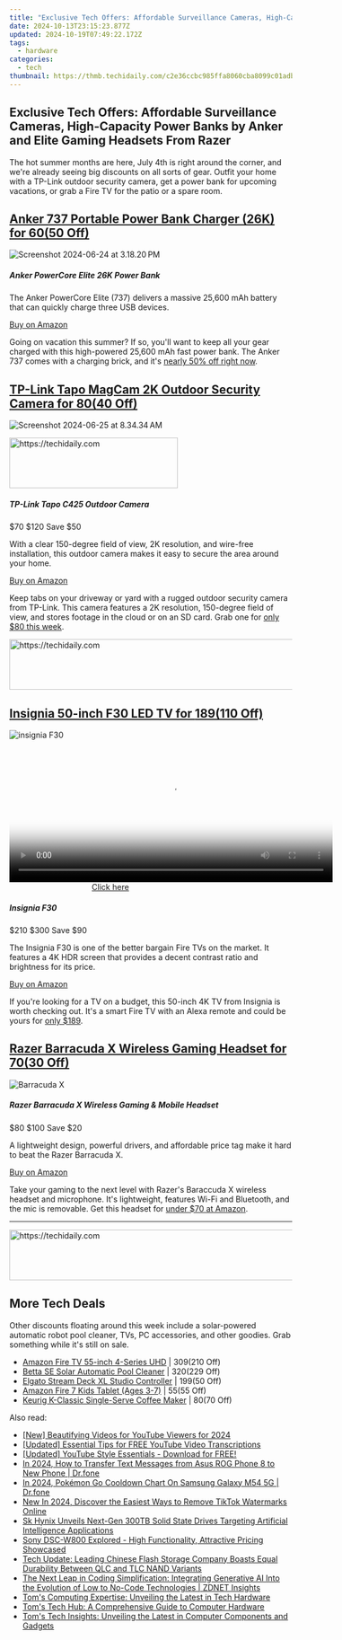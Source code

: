 ```yaml
---
title: "Exclusive Tech Offers: Affordable Surveillance Cameras, High-Capacity Power Banks by Anker and Elite Gaming Headsets From Razer"
date: 2024-10-13T23:15:23.877Z
updated: 2024-10-19T07:49:22.172Z
tags:
  - hardware
categories:
  - tech
thumbnail: https://thmb.techidaily.com/c2e36ccbc985ffa8060cba8099c01adb9e0bc227482cd4647ba2ea8d61ea0fe4.png
---
```


## Exclusive Tech Offers: Affordable Surveillance Cameras, High-Capacity Power Banks by Anker and Elite Gaming Headsets From Razer

The hot summer months are here, July 4th is right around the corner, and we're already seeing big discounts on all sorts of gear. Outfit your home with a TP-Link outdoor security camera, get a power bank for upcoming vacations, or grab a Fire TV for the patio or a spare room.

## [Anker 737 Portable Power Bank Charger (26K) for $60 ($50 Off)](https://www.amazon.com/Anker-PowerCore-Charger-Delivery-Portable/dp/B08537MKBS/?tag=hotoge-20&ascsubtag=UUhtgUeUpU2003780&asc%5Frefurl=https%3A%2F%2Fwww.howtogeek.com%2Ftop-tech-deals-anker-power-bank-gaming-headset-fire-tv%2F&asc%5Fcampaign=Commerce) 

![Screenshot 2024-06-24 at 3.18.20 PM](https://static1.howtogeekimages.com/wordpress/wp-content/uploads/2024/06/screenshot-2024-06-24-at-3-18-20-pm.jpg) 

#####  Anker PowerCore Elite 26K Power Bank

The Anker PowerCore Elite (737) delivers a massive 25,600 mAh battery that can quickly charge three USB devices. 

[Buy on Amazon](https://www.amazon.com/Anker-PowerCore-Charger-Delivery-Portable/dp/B08537MKBS/?tag=hotoge-20&ascsubtag=UUhtgUeUpU2003780&asc%5Frefurl=https%3A%2F%2Fwww.howtogeek.com%2Ftop-tech-deals-anker-power-bank-gaming-headset-fire-tv%2F&asc%5Fcampaign=Commerce) 

 Going on vacation this summer? If so, you'll want to keep all your gear charged with this high-powered 25,600 mAh fast power bank. The Anker 737 comes with a charging brick, and it's [nearly 50% off right now](https://www.amazon.com/Anker-PowerCore-Charger-Delivery-Portable/dp/B08537MKBS/?tag=hotoge-20&ascsubtag=UUhtgUeUpU2003780&asc%5Frefurl=https%3A%2F%2Fwww.howtogeek.com%2Ftop-tech-deals-anker-power-bank-gaming-headset-fire-tv%2F&asc%5Fcampaign=Commerce).

## [TP-Link Tapo MagCam 2K Outdoor Security Camera for $80 ($40 Off)](https://www.amazon.com/dp/B0CHSK6M21?th=1&tag=hotoge-20&ascsubtag=UUhtgUeUpU2003780&asc%5Frefurl=https%3A%2F%2Fwww.howtogeek.com%2Ftop-tech-deals-anker-power-bank-gaming-headset-fire-tv%2F&asc%5Fcampaign=Commerce) 

![Screenshot 2024-06-25 at 8.34.34 AM](https://static1.howtogeekimages.com/wordpress/wp-content/uploads/2024/06/screenshot-2024-06-25-at-8-34-34-am.jpg) 

<!-- affiliate ads begin -->
<a href="https://aligracehair.sjv.io/c/5597632/1934183/19272" target="_top" id="1934183">
  <img src="//a.impactradius-go.com/display-ad/19272-1934183" border="0" alt="https://techidaily.com" width="300" height="90"/>
</a>
<img height="0" width="0" src="https://aligracehair.sjv.io/i/5597632/1934183/19272" style="position:absolute;visibility:hidden;" border="0" />
<!-- affiliate ads end -->

#####  TP-Link Tapo C425 Outdoor Camera

$70 $120 Save $50 

With a clear 150-degree field of view, 2K resolution, and wire-free installation, this outdoor camera makes it easy to secure the area around your home. 

[Buy on Amazon](https://www.amazon.com/dp/B0CHSK6M21?th=1&tag=hotoge-20&ascsubtag=UUhtgUeUpU2003780&asc%5Frefurl=https%3A%2F%2Fwww.howtogeek.com%2Ftop-tech-deals-anker-power-bank-gaming-headset-fire-tv%2F&asc%5Fcampaign=Commerce) 

 Keep tabs on your driveway or yard with a rugged outdoor security camera from TP-Link. This camera features a 2K resolution, 150-degree field of view, and stores footage in the cloud or on an SD card. Grab one for [only $80 this week](https://www.amazon.com/dp/B0CHSK6M21?th=1&tag=hotoge-20&ascsubtag=UUhtgUeUpU2003780&asc%5Frefurl=https%3A%2F%2Fwww.howtogeek.com%2Ftop-tech-deals-anker-power-bank-gaming-headset-fire-tv%2F&asc%5Fcampaign=Commerce).

<!-- affiliate ads begin -->
<a href="https://appsumo.8odi.net/c/5597632/2118320/7443" target="_top" id="2118320">
  <img src="//a.impactradius-go.com/display-ad/7443-2118320" border="0" alt="https://techidaily.com" width="728" height="90"/>
</a>
<img height="0" width="0" src="https://appsumo.8odi.net/i/5597632/2118320/7443" style="position:absolute;visibility:hidden;" border="0" />
<!-- affiliate ads end -->

## [Insignia 50-inch F30 LED TV for $189 ($110 Off)](https://www.amazon.com/INSIGNIA-All-New-50-inch-Class-NS-50F301NA24/dp/B0BTTVRWPR?tag=hotoge-20&ascsubtag=UUhtgUeUpU2003780&asc%5Frefurl=https%3A%2F%2Fwww.howtogeek.com%2Ftop-tech-deals-anker-power-bank-gaming-headset-fire-tv%2F&asc%5Fcampaign=Commerce) 

![insignia F30](https://static1.howtogeekimages.com/wordpress/wp-content/uploads/2024/07/insignia-f30.png) 

<!-- affiliate ads begin -->
<span id="1983582">
					<video width="576" height="240" style="cursor:pointer"
           poster="//a.impactradius-go.com/display-clicktoplayimage/1983582.png"
           onclick="if(!this.playClicked){this.play();this.setAttribute('controls',true);this.playClicked=true;}">
	   <source src="//a.impactradius-go.com/display-ad/22993-1983582">
	   <img src="//a.impactradius-go.com/display-clicktoplayimage/1983582.png" style="border: none; height: 100%; width: 100%; object-fit: contain">
	</video>
	<div style="width:360px;text-align:center"><a href="javascript:window.open(decodeURIComponent('https%3A%2F%2Fhomestyler.sjv.io%2Fc%2F5597632%2F1983582%2F22993'), '_blank');void(0);">Click here</a></div>
</span>
<img height="0" width="0" src="https://imp.pxf.io/i/5597632/1983582/22993" style="position:absolute;visibility:hidden;" border="0" />
<!-- affiliate ads end -->

#####  Insignia F30

$210 $300 Save $90 

The Insignia F30 is one of the better bargain Fire TVs on the market. It features a 4K HDR screen that provides a decent contrast ratio and brightness for its price.

[Buy on Amazon](https://www.amazon.com/INSIGNIA-All-New-50-inch-Class-NS-50F301NA24/dp/B0BTTVRWPR?tag=hotoge-20&ascsubtag=UUhtgUeUpU2003780&asc%5Frefurl=https%3A%2F%2Fwww.howtogeek.com%2Ftop-tech-deals-anker-power-bank-gaming-headset-fire-tv%2F&asc%5Fcampaign=Commerce) 

 If you're looking for a TV on a budget, this 50-inch 4K TV from Insignia is worth checking out. It's a smart Fire TV with an Alexa remote and could be yours for [only $189](https://www.amazon.com/INSIGNIA-All-New-50-inch-Class-NS-50F301NA24/dp/B0BTTVRWPR?tag=hotoge-20&ascsubtag=UUhtgUeUpU2003780&asc%5Frefurl=https%3A%2F%2Fwww.howtogeek.com%2Ftop-tech-deals-anker-power-bank-gaming-headset-fire-tv%2F&asc%5Fcampaign=Commerce).

## [Razer Barracuda X Wireless Gaming Headset for $70 ($30 Off)](https://www.amazon.com/gp/product/B09XZZQK6Q/?th=1&tag=hotoge-20&ascsubtag=UUhtgUeUpU2003780&asc%5Frefurl=https%3A%2F%2Fwww.howtogeek.com%2Ftop-tech-deals-anker-power-bank-gaming-headset-fire-tv%2F&asc%5Fcampaign=Commerce) 

![Barracuda X](https://static1.howtogeekimages.com/wordpress/wp-content/uploads/2024/01/barracuda-x.png) 

#####  Razer Barracuda X Wireless Gaming & Mobile Headset

$80 $100 Save $20 

A lightweight design, powerful drivers, and affordable price tag make it hard to beat the Razer Barracuda X.

[Buy on Amazon](https://www.amazon.com/gp/product/B09XZZQK6Q/?th=1&tag=hotoge-20&ascsubtag=UUhtgUeUpU2003780&asc%5Frefurl=https%3A%2F%2Fwww.howtogeek.com%2Ftop-tech-deals-anker-power-bank-gaming-headset-fire-tv%2F&asc%5Fcampaign=Commerce) 

 Take your gaming to the next level with Razer's Baraccuda X wireless headset and microphone. It's lightweight, features Wi-Fi and Bluetooth, and the mic is removable. Get this headset for [under $70 at Amazon](https://www.amazon.com/gp/product/B09XZZQK6Q/?th=1&tag=hotoge-20&ascsubtag=UUhtgUeUpU2003780&asc%5Frefurl=https%3A%2F%2Fwww.howtogeek.com%2Ftop-tech-deals-anker-power-bank-gaming-headset-fire-tv%2F&asc%5Fcampaign=Commerce).

---

<!-- affiliate ads begin -->
<a href="https://aligracehair.sjv.io/c/5597632/2135405/19272" target="_top" id="2135405">
  <img src="//a.impactradius-go.com/display-ad/19272-2135405" border="0" alt="https://techidaily.com" width="728" height="90"/>
</a>
<img height="0" width="0" src="https://aligracehair.sjv.io/i/5597632/2135405/19272" style="position:absolute;visibility:hidden;" border="0" />
<!-- affiliate ads end -->

##  More Tech Deals

 Other discounts floating around this week include a solar-powered automatic robot pool cleaner, TVs, PC accessories, and other goodies. Grab something while it's still on sale.

* [Amazon Fire TV 55-inch 4-Series UHD](https://www.amazon.com/amazon-fire-tv-55-inch-4-series-4k-smart-tv/dp/B0B3H6JPYZ?tag=hotoge-20&ascsubtag=UUhtgUeUpU2003780&asc%5Frefurl=https%3A%2F%2Fwww.howtogeek.com%2Ftop-tech-deals-anker-power-bank-gaming-headset-fire-tv%2F&asc%5Fcampaign=Commerce) | $309 ($210 Off)
* [Betta SE Solar Automatic Pool Cleaner](https://www.amazon.com/Betta-2023-Model-Durability-Re-Engineered/dp/B0BW38MP5C?tag=hotoge-20&ascsubtag=UUhtgUeUpU2003780&asc%5Frefurl=https%3A%2F%2Fwww.howtogeek.com%2Ftop-tech-deals-anker-power-bank-gaming-headset-fire-tv%2F&asc%5Fcampaign=Commerce) | $320 ($229 Off)
* [Elgato Stream Deck XL Studio Controller](https://www.amazon.com/Elgato-Stream-Deck-XL-customizable/dp/B07RL8H55Z?tag=hotoge-20&ascsubtag=UUhtgUeUpU2003780&asc%5Frefurl=https%3A%2F%2Fwww.howtogeek.com%2Ftop-tech-deals-anker-power-bank-gaming-headset-fire-tv%2F&asc%5Fcampaign=Commerce) | $199 ($50 Off)
* [Amazon Fire 7 Kids Tablet (Ages 3-7)](https://www.amazon.com/Amazon-Fire-Kids-tablet-Top-selling/dp/B0BLBLRLJB?tag=hotoge-20&ascsubtag=UUhtgUeUpU2003780&asc%5Frefurl=https%3A%2F%2Fwww.howtogeek.com%2Ftop-tech-deals-anker-power-bank-gaming-headset-fire-tv%2F&asc%5Fcampaign=Commerce) | $55 ($55 Off)
* [Keurig K-Classic Single-Serve Coffee Maker](https://www.amazon.com/Keurig-K55-K-Classic-Coffee-Programmable/dp/B018UQ5AMS?tag=hotoge-20&ascsubtag=UUhtgUeUpU2003780&asc%5Frefurl=https%3A%2F%2Fwww.howtogeek.com%2Ftop-tech-deals-anker-power-bank-gaming-headset-fire-tv%2F&asc%5Fcampaign=Commerce) | $80 ($70 Off)

<ins class="adsbygoogle"
     style="display:block"
     data-ad-format="autorelaxed"
     data-ad-client="ca-pub-7571918770474297"
     data-ad-slot="1223367746"></ins>

<ins class="adsbygoogle"
     style="display:block"
     data-ad-client="ca-pub-7571918770474297"
     data-ad-slot="8358498916"
     data-ad-format="auto"
     data-full-width-responsive="true"></ins>

<span class="atpl-alsoreadstyle">Also read:</span>
<div><ul>
<li><a href="https://youtube-sure.techidaily.com/eautifying-videos-for-youtube-viewers-for-2024/"><u>[New] Beautifying Videos for YouTube Viewers for 2024</u></a></li>
<li><a href="https://youtube-lab.techidaily.com/ed-essential-tips-for-free-youtube-video-transcriptions/"><u>[Updated] Essential Tips for FREE YouTube Video Transcriptions</u></a></li>
<li><a href="https://youtube-tips.techidaily.com/18153784-updated-youtube-style-essentials-download-for-free/"><u>[Updated] YouTube Style Essentials - Download for FREE!</u></a></li>
<li><a href="https://android-transfer.techidaily.com/in-2024-how-to-transfer-text-messages-from-asus-rog-phone-8-to-new-phone-drfone-by-drfone-transfer-from-android-transfer-from-android/"><u>In 2024, How to Transfer Text Messages from Asus ROG Phone 8 to New Phone | Dr.fone</u></a></li>
<li><a href="https://change-location.techidaily.com/in-2024-pokemon-go-cooldown-chart-on-samsung-galaxy-m54-5g-drfone-by-drfone-virtual-android/"><u>In 2024, Pokémon Go Cooldown Chart On Samsung Galaxy M54 5G | Dr.fone</u></a></li>
<li><a href="https://ai-video-apps.techidaily.com/new-in-2024-discover-the-easiest-ways-to-remove-tiktok-watermarks-online/"><u>New In 2024, Discover the Easiest Ways to Remove TikTok Watermarks Online</u></a></li>
<li><a href="https://hardware-help.techidaily.com/sk-hynix-unveils-next-gen-300tb-solid-state-drives-targeting-artificial-intelligence-applications/"><u>Sk Hynix Unveils Next-Gen 300TB Solid State Drives Targeting Artificial Intelligence Applications</u></a></li>
<li><a href="https://buynow-info.techidaily.com/sony-dsc-w800-explored-high-functionality-attractive-pricing-showcased/"><u>Sony DSC-W800 Explored - High Functionality, Attractive Pricing Showcased</u></a></li>
<li><a href="https://hardware-help.techidaily.com/tech-update-leading-chinese-flash-storage-company-boasts-equal-durability-between-qlc-and-tlc-nand-variants/"><u>Tech Update: Leading Chinese Flash Storage Company Boasts Equal Durability Between QLC and TLC NAND Variants</u></a></li>
<li><a href="https://win-cheats.techidaily.com/the-next-leap-in-coding-simplification-integrating-generative-ai-into-the-evolution-of-low-to-no-code-technologies-zdnet-insights/"><u>The Next Leap in Coding Simplification: Integrating Generative AI Into the Evolution of Low to No-Code Technologies | ZDNET Insights</u></a></li>
<li><a href="https://hardware-help.techidaily.com/toms-computing-expertise-unveiling-the-latest-in-tech-hardware/"><u>Tom's Computing Expertise: Unveiling the Latest in Tech Hardware</u></a></li>
<li><a href="https://hardware-help.techidaily.com/toms-tech-hub-a-comprehensive-guide-to-computer-hardware/"><u>Tom's Tech Hub: A Comprehensive Guide to Computer Hardware</u></a></li>
<li><a href="https://hardware-help.techidaily.com/toms-tech-insights-unveiling-the-latest-in-computer-components-and-gadgets/"><u>Tom's Tech Insights: Unveiling the Latest in Computer Components and Gadgets</u></a></li>
</ul></div>

